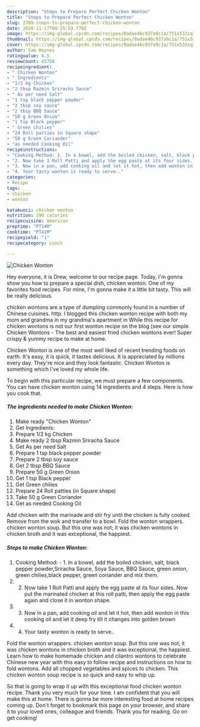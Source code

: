 ```yaml
---
description: "Steps to Prepare Perfect Chicken Wonton"
title: "Steps to Prepare Perfect Chicken Wonton"
slug: 2789-steps-to-prepare-perfect-chicken-wonton
date: 2020-11-17T00:25:53.778Z
image: https://img-global.cpcdn.com/recipes/0adae4bc937a9c1a/751x532cq70/chicken-wonton-recipe-main-photo.jpg
thumbnail: https://img-global.cpcdn.com/recipes/0adae4bc937a9c1a/751x532cq70/chicken-wonton-recipe-main-photo.jpg
cover: https://img-global.cpcdn.com/recipes/0adae4bc937a9c1a/751x532cq70/chicken-wonton-recipe-main-photo.jpg
author: Sam Haynes
ratingvalue: 4.5
reviewcount: 45758
recipeingredient:
- " Chicken Wonton"
- " Ingredients"
- "1/2 kg Chicken"
- "2 tbsp Razmin Sriracha Sauce"
- " As per need Salt"
- "1 tsp black pepper powder"
- "2 tbsp soy sauce"
- "2 tbsp BBQ Sauce"
- "50 g Green Onion"
- "1 tsp Black pepper"
- " Green chilies"
- "24 Roll patties in Square shape"
- "50 g Green Coriander"
- "as needed Cooking Oil"
recipeinstructions:
- "Cooking Method: 1. In a bowel, add the boiled chicken, salt, black pepper powder,Sriracha Sauce, Soya Sauce, BBQ Sauce, green onion, green chilies,black pepper, green coriander and mix them."
- "2. Now take 1 Roll Patti and apply the egg paste at its four sides. Now put the marinated chicken at this roll patti, then apply the egg paste again and close it in wonton shape."
- "3. Now in a pan, add cooking oil and let it hot, then add wonton in this cooking oil and let it deep fry till it changes into golden brown"
- "4. Your tasty wonton is ready to serve.."
categories:
- Recipe
tags:
- chicken
- wonton

katakunci: chicken wonton 
nutrition: 190 calories
recipecuisine: American
preptime: "PT14M"
cooktime: "PT41M"
recipeyield: "1"
recipecategory: Lunch

---
```



![Chicken Wonton](https://img-global.cpcdn.com/recipes/0adae4bc937a9c1a/751x532cq70/chicken-wonton-recipe-main-photo.jpg)

Hey everyone, it is Drew, welcome to our recipe page. Today, I'm gonna show you how to prepare a special dish, chicken wonton. One of my favorites food recipes. For mine, I'm gonna make it a little bit tasty. This will be really delicious.

chicken wontons are a type of dumpling commonly found in a number of Chinese cuisines. http. I blogged this chicken wonton recipe with both my mom and grandma in my grandma&#39;s apartment in While this recipe for chicken wontons is not our first wonton recipe on the blog (see our simple. Chicken Wontons - The best and easiest fried chicken wontons ever! Super crispy &amp; yummy recipe to make at home.

Chicken Wonton is one of the most well liked of recent trending foods on earth. It's easy, it is quick, it tastes delicious. It is appreciated by millions every day. They're nice and they look fantastic. Chicken Wonton is something which I've loved my whole life.


To begin with this particular recipe, we must prepare a few components. You can have chicken wonton using 14 ingredients and 4 steps. Here is how you cook that.

<!--inarticleads1-->

##### The ingredients needed to make Chicken Wonton:

1. Make ready  &#34;Chicken Wonton&#34;
1. Get  Ingredients:
1. Prepare 1/2 kg Chicken
1. Make ready 2 tbsp Razmin Sriracha Sauce
1. Get  As per need Salt
1. Prepare 1 tsp black pepper powder
1. Prepare 2 tbsp soy sauce
1. Get 2 tbsp BBQ Sauce
1. Prepare 50 g Green Onion
1. Get 1 tsp Black pepper
1. Get  Green chilies
1. Prepare 24 Roll patties (in Square shape)
1. Take 50 g Green Coriander
1. Get as needed Cooking Oil


Add chicken with the marinade and stir fry until the chicken is fully cooked. Remove from the wok and transfer to a bowl. Fold the wonton wrappers. chicken wonton soup. But this one was not; it was chicken wontons in chicken broth and it was exceptional, the happiest. 

<!--inarticleads2-->

##### Steps to make Chicken Wonton:

1. Cooking Method: - 1. In a bowel, add the boiled chicken, salt, black pepper powder,Sriracha Sauce, Soya Sauce, BBQ Sauce, green onion, green chilies,black pepper, green coriander and mix them.
1. 2. Now take 1 Roll Patti and apply the egg paste at its four sides. Now put the marinated chicken at this roll patti, then apply the egg paste again and close it in wonton shape.
1. 3. Now in a pan, add cooking oil and let it hot, then add wonton in this cooking oil and let it deep fry till it changes into golden brown
1. 4. Your tasty wonton is ready to serve..


Fold the wonton wrappers. chicken wonton soup. But this one was not; it was chicken wontons in chicken broth and it was exceptional, the happiest. Learn how to make homemade chicken and cilantro wontons to celebrate Chinese new year with this easy to follow recipe and instructions on how to fold wontons. Add all chopped vegetables and spices to chicken. This chicken wonton soup recipe is so quick and easy to whip up. 

So that is going to wrap it up with this exceptional food chicken wonton recipe. Thank you very much for your time. I am confident that you will make this at home. There is gonna be more interesting food at home recipes coming up. Don't forget to bookmark this page on your browser, and share it to your loved ones, colleague and friends. Thank you for reading. Go on get cooking!
